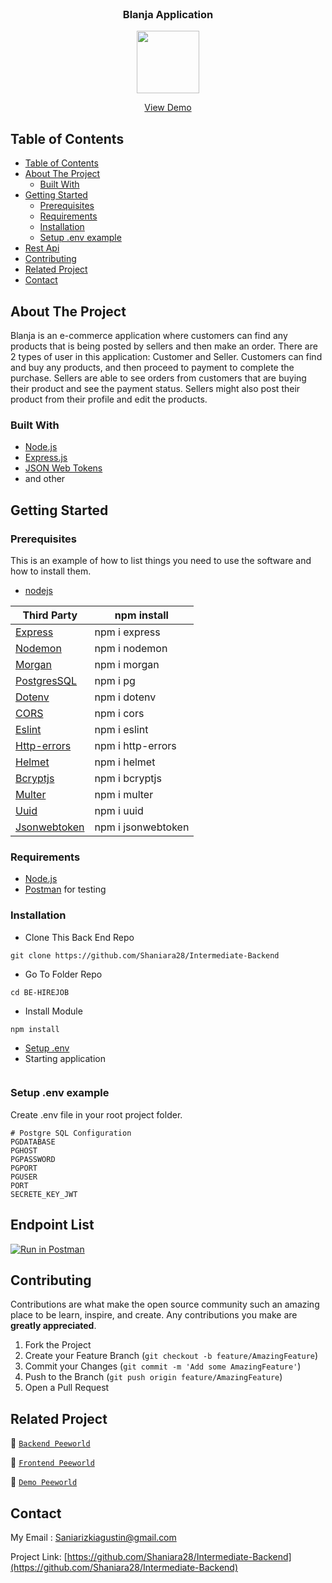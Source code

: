 <br />
<p align="center">

  <h3 align="center">Blanja Application</h3>
  <p align="center">
    <image align="center" width="100" src='/src/assets/img/Vector.png' />
  </p>
  <p align="center">
    <a href="#">View Demo</a>
  </p>
</p>

<!-- TABLE OF CONTENTS -->

## Table of Contents

- [Table of Contents](#table-of-contents)
- [About The Project](#about-the-project)
  - [Built With](#built-with)
- [Getting Started](#getting-started)
  - [Prerequisites](#prerequisites)
  - [Requirements](#requirements)
  - [Installation](#installation)
  - [Setup .env example](#setup-env-example)
- [Rest Api](#rest-api)
- [Contributing](#contributing)
- [Related Project](#related-project)
- [Contact](#contact)

<!-- ABOUT THE PROJECT -->

## About The Project

Blanja is an e-commerce application where customers can find any products that is being posted by sellers and then make an order. There are 2 types of user in this application: Customer and Seller. Customers can find and buy any products, and then proceed to payment to complete the purchase. Sellers are able to see orders from customers that are buying their product and see the payment status. Sellers might also post their product from their profile and edit the products.

### Built With

- [Node.js](https://nodejs.org/en/)
- [Express.js](https://expressjs.com/)
- [JSON Web Tokens](https://jwt.io/)
- and other

<!-- GETTING STARTED -->

## Getting Started

### Prerequisites

This is an example of how to list things you need to use the software and how to install them.

- [nodejs](https://nodejs.org/en/download/)

| Third Party    | npm install        |
| -------------- | ------------------ |
| [Express]      | npm i express      |
| [Nodemon]      | npm i nodemon      |
| [Morgan]       | npm i morgan       |
| [PostgresSQL]  | npm i pg           |
| [Dotenv]       | npm i dotenv       |
| [CORS]         | npm i cors         |
| [Eslint]       | npm i eslint       |
| [Http-errors]  | npm i http-errors  |
| [Helmet]       | npm i helmet       |
| [Bcryptjs]     | npm i bcryptjs     |
| [Multer]       | npm i multer       |
| [Uuid]         | npm i uuid         |
| [Jsonwebtoken] | npm i jsonwebtoken |

[express]: http://expressjs.com
[Nodemon]: https://www.npmjs.com/package/nodemon
[Morgan]: https://www.npmjs.com/package/morgan
[PostgresSQL]: https://node-postgres.com
[Dotenv]: https://www.npmjs.com/package/dotenv
[CORS]: https://www.npmjs.com/package/cors
[Eslint]: https://eslint.org
[Http-errors]: https://www.npmjs.com/package/http-errors
[Helmet]: https://helmetjs.github.io
[Bcryptjs]: https://www.npmjs.com/package/bcryptjs
[Multer]: https://www.npmjs.com/package/multer
[Uuid]: https://www.npmjs.com/package/uuid
[Jsonwebtoken]: https://www.npmjs.com/package/jsonwebtoken

### Requirements

- [Node.js](https://nodejs.org/en/)
- [Postman](https://www.getpostman.com/) for testing

### Installation

- Clone This Back End Repo

```
git clone https://github.com/Shaniara28/Intermediate-Backend
```

- Go To Folder Repo

```
cd BE-HIREJOB
```

- Install Module

```
npm install
```

- <a href="#setup-env-example">Setup .env</a>
- Starting application

```npm run start:dev

```

### Setup .env example

Create .env file in your root project folder.

```env
# Postgre SQL Configuration
PGDATABASE
PGHOST
PGPASSWORD
PGPORT
PGUSER
PORT
SECRETE_KEY_JWT
```

## Endpoint List

[![Run in Postman](https://run.pstmn.io/button.svg)](https://documenter.getpostman.com/view/26334344/2s93XyUPKH)

<!-- CONTRIBUTING -->

## Contributing

Contributions are what make the open source community such an amazing place to be learn, inspire, and create. Any contributions you make are **greatly appreciated**.

1. Fork the Project
2. Create your Feature Branch (`git checkout -b feature/AmazingFeature`)
3. Commit your Changes (`git commit -m 'Add some AmazingFeature'`)
4. Push to the Branch (`git push origin feature/AmazingFeature`)
5. Open a Pull Request

## Related Project

:rocket: [`Backend Peeworld`](https://github.com/Shaniara28/Intermediate-Backend)

:rocket: [`Frontend Peeworld`](https://github.com/Shaniara28/blanja_frontend)

:rocket: [`Demo Peeworld`](#)

<!-- CONTACT -->

## Contact

My Email : Saniarizkiagustin@gmail.com

Project Link: [https://github.com/Shaniara28/Intermediate-Backend](https://github.com/Shaniara28/Intermediate-Backend)
